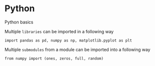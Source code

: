 # Python
Python basics 

Multiple `libraries` can be imported in a following way 
```
import pandas as pd, numpy as np, matplotlib.pyplot as plt
```

Multiple `submodules` from a module can be imported into a following way
```
from numpy import (ones, zeros, full, random)
```

